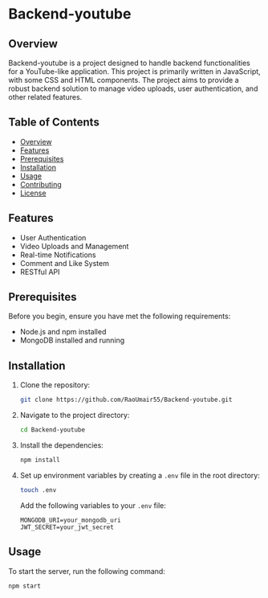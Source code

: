 # Backend-youtube

## Overview

Backend-youtube is a project designed to handle backend functionalities for a YouTube-like application. This project is primarily written in JavaScript, with some CSS and HTML components. The project aims to provide a robust backend solution to manage video uploads, user authentication, and other related features.

## Table of Contents
- [Overview](#overview)
- [Features](#features)
- [Prerequisites](#prerequisites)
- [Installation](#installation)
- [Usage](#usage)
- [Contributing](#contributing)
- [License](#license)

## Features

- User Authentication
- Video Uploads and Management
- Real-time Notifications
- Comment and Like System
- RESTful API

## Prerequisites

Before you begin, ensure you have met the following requirements:
- Node.js and npm installed
- MongoDB installed and running

## Installation

1. Clone the repository:
    ```sh
    git clone https://github.com/RaoUmair55/Backend-youtube.git
    ```
2. Navigate to the project directory:
    ```sh
    cd Backend-youtube
    ```
3. Install the dependencies:
    ```sh
    npm install
    ```
4. Set up environment variables by creating a `.env` file in the root directory:
    ```sh
    touch .env
    ```
    Add the following variables to your `.env` file:
    ```env
    MONGODB_URI=your_mongodb_uri
    JWT_SECRET=your_jwt_secret
    ```

## Usage

To start the server, run the following command:
```sh
npm start
